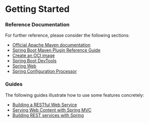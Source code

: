 # Getting Started

### Reference Documentation
For further reference, please consider the following sections:

* [Official Apache Maven documentation](https://maven.apache.org/guides/index.html)
* [Spring Boot Maven Plugin Reference Guide](https://docs.spring.io/spring-boot/docs/3.1.9/maven-plugin/reference/html/)
* [Create an OCI image](https://docs.spring.io/spring-boot/docs/3.1.9/maven-plugin/reference/html/#build-image)
* [Spring Boot DevTools](https://docs.spring.io/spring-boot/docs/3.1.9/reference/htmlsingle/index.html#using.devtools)
* [Spring Web](https://docs.spring.io/spring-boot/docs/3.1.9/reference/htmlsingle/index.html#web)
* [Spring Configuration Processor](https://docs.spring.io/spring-boot/docs/3.1.9/reference/htmlsingle/index.html#appendix.configuration-metadata.annotation-processor)

### Guides
The following guides illustrate how to use some features concretely:

* [Building a RESTful Web Service](https://spring.io/guides/gs/rest-service/)
* [Serving Web Content with Spring MVC](https://spring.io/guides/gs/serving-web-content/)
* [Building REST services with Spring](https://spring.io/guides/tutorials/rest/)

